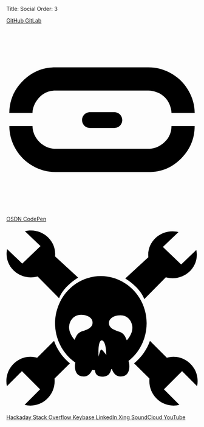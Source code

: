 Title: Social
Order: 3


<div class="grid">
	<a href="https://github.com/whitelynx/">
		<i class="fab fa-github"></i>
		GitHub
	</a>
	<a href="https://gitlab.com/whitelynx/">
		<i class="fab fa-gitlab"></i>
		GitLab
	</a>
	<a href="https://osdn.net/users/whitelynx/">
		<svg role="img" class="social-osdn-svg" aria-labelledby="social-osdn" viewBox="0 0 113.386 113.386" xmlns="http://www.w3.org/2000/svg">
			<g>
				<path d="M29.209,25.739c-7.675,0-14.063,2.655-19.515,8.112C4.46,39.085,1.849,45.257,1.732,52.685h13.738 c0.082-2.224,0.748-4.375,1.918-6.334c1.323-2.192,2.989-3.907,4.947-5.082c1.976-1.188,4.291-1.787,6.874-1.787h54.963 c1.684,0,3.434,0.36,5.365,1.103c1.67,0.64,3.07,1.558,4.395,2.881c1.322,1.324,2.241,2.724,2.889,4.398 c0.662,1.724,1.018,3.335,1.09,4.821h13.742c-0.085-4.799-1.301-9.058-3.704-13.203c-2.484-4.272-5.761-7.558-10.028-10.034 c-4.305-2.494-8.797-3.709-13.748-3.709H29.209z M13.229,52.685L13.229,52.685L13.229,52.685z" />
				<path d="M97.894,60.463c-0.045,2.493-0.635,4.7-1.766,6.577c-1.174,1.967-2.885,3.628-5.077,4.947 c-2.098,1.256-4.47,1.922-6.878,1.922H29.209c-2.408,0-4.781-0.666-6.87-1.922c-2.052-1.234-3.718-2.895-4.951-4.947 c-1.189-1.986-1.846-4.245-1.9-6.577H1.75c0.049,4.853,1.251,9.255,3.687,13.446c2.471,4.268,5.753,7.549,10.034,10.033 c4.294,2.494,8.787,3.705,13.739,3.705h54.963c7.68,0,14.018-2.606,19.383-7.963c5.365-5.371,8.013-11.673,8.085-19.222H97.894z" />
			</g>
			<path d="M49.529,52.244c-2.571,0-4.655,2.089-4.655,4.663c0,2.571,2.084,4.659,4.655,4.659h14.513 c2.57,0,4.663-2.088,4.663-4.659c0-2.574-2.093-4.663-4.663-4.663H49.529z" />
		</svg>
		OSDN
	</a>
	<a href="https://codepen.io/whitelynx/">
		<i class="fab fa-codepen"></i>
		CodePen
	</a>
	<a href="https://hackaday.io/whitelynx">
		<svg role="img" class="social-hackaday-svg" aria-labelledby="social-hackaday" viewBox="0 0 32 32" xmlns="http://www.w3.org/2000/svg">
			<path d="m 4.1004257,1.4015907 c -0.3431628,0 -0.6762923,0.041143 -0.9946741,0.1182445 L 5.7106857,3.9995696 2.6536272,6.9140377 0.1252064,4.5003785 c -0.0569943,0.2606812 -0.090423,0.5334491 -0.090423,0.8103493 0,2.1582352 1.8220203,3.909137 4.0656432,3.909137 0.3889033,0 0.7636245,-0.054762 1.1198784,-0.1530232 L 8.8233909,12.690795 C 9.3515194,11.26855 10.755575,10.027691 12.002173,9.2476954 L 8.1452029,5.7176403 c 0.014368,-0.1335408 0.020866,-0.2697328 0.020866,-0.4069125 0,-2.1582255 -1.822023,-3.9091371 -4.0656447,-3.9091371 z M 27.798713,1.5441826 c -2.243622,0 -4.065643,1.7509117 -4.065643,3.909137 -1e-6,0.1371886 0.0065,0.2733718 0.02088,0.4069126 l -3.856978,3.5335295 c 1.246599,0.7799963 2.650655,2.0173803 3.178785,3.4396243 l 3.603086,-3.6239519 c 0.356252,0.09822 0.730975,0.1530315 1.119878,0.1530315 2.243622,0 4.065645,-1.7509111 4.065645,-3.909146 0,-0.2769002 -0.03343,-0.5461939 -0.09042,-0.8068656 L 29.245524,7.0601038 26.188467,4.1456358 28.793399,1.6659107 C 28.475013,1.5887449 28.141883,1.5441826 27.79872,1.5441826 Z M 15.820888,9.004241 C 12.8363,8.999701 9.9973863,10.80286 8.7573103,13.803717 c -1.4604494,3.534145 -0.2133902,7.557268 2.7788257,9.619824 -0.17702,0.782207 -0.05011,2.048312 0.963377,2.274535 1.041487,0.232474 1.539787,-0.351875 1.843274,-1.029453 l 0.0104,-0.05565 c 0.155114,0.03091 0.310649,0.05571 0.466036,0.07651 0.05225,0.6538 0.366737,1.112439 1.342464,1.081621 0.897349,-0.02834 1.24435,-0.590196 1.366807,-1.21726 0.05236,-0.01246 0.104436,-0.02815 0.156505,-0.04173 l 0.02435,0.156504 c 0.303487,0.677577 0.801788,1.261927 1.843277,1.029454 1.141844,-0.254873 1.154962,-1.826526 0.879903,-2.542333 1.03099,-0.801886 1.878868,-1.881738 2.420605,-3.192695 L 23.07572,19.357892 C 24.334102,15.446769 22.488518,11.244895 18.8014,9.633732 17.828652,9.2086715 16.815719,9.0057458 15.820854,9.0042383 Z m -3.310945,6.454948 c 0.140207,-6.25e-4 0.284714,0.01051 0.431258,0.03478 1.11669,0.184755 1.4781,0.759093 1.4781,1.227692 0.03606,0.901151 -0.937409,1.188788 -1.4781,1.405066 -0.959452,0.245849 -1.186757,0.692424 -1.516356,1.512877 0,0 -1.13549,-1.180558 -0.90077,-2.451906 0.205924,-1.115382 1.004438,-1.723612 1.985868,-1.728508 z m 6.562764,0.07304 c 0.981434,0.005 1.776468,0.613126 1.982395,1.728508 0.234718,1.271349 -0.900772,2.451907 -0.900773,2.451907 -0.329597,-0.820454 -0.553428,-1.267029 -1.512879,-1.51288 -0.540691,-0.216276 -1.514146,-0.507389 -1.478098,-1.408542 0,-0.468598 0.361412,-1.039459 1.478098,-1.224213 0.146547,-0.02425 0.291054,-0.03547 0.431257,-0.03478 z m -3.140527,4.180415 c 0.793015,0.03605 0.792957,2.451907 0.792957,2.451907 1e-6,-1e-6 -0.685762,-0.940296 -0.865994,-0.90425 -0.180229,0.03605 -0.431254,1.192914 -0.431254,1.192914 0,0 -0.180585,-2.596387 0.504291,-2.740571 z M 7.974787,19.813497 5.1507464,22.613193 C 4.7968927,22.510869 4.4241073,22.45321 4.0378238,22.45321 c -2.2285122,0 -4.037821125,1.824189 -4.037821125,4.0726 0,0.288471 0.030336305,0.570082 0.086948505,0.841649 L 2.6014599,24.85295 5.6376514,27.88914 3.0501067,30.473205 c 0.3162365,0.08037 0.6468671,0.125204 0.9877178,0.125204 2.2285113,0 4.0378212,-1.824191 4.0378212,-4.072599 0,-0.142914 -0.00667,-0.285176 -0.020857,-0.424302 l 2.5771043,-2.55276 C 9.429496,22.585952 8.4993665,21.295177 7.9747936,19.813502 Z m 16.050425,0 c -0.524574,1.481676 -1.454703,2.77245 -2.657102,3.735246 l 2.57711,2.552765 c -0.01428,0.139126 -0.02087,0.281388 -0.02087,0.424302 0,2.248408 1.80931,4.072599 4.037822,4.072599 0.340853,0 0.671481,-0.04484 0.987719,-0.125204 l -2.587543,-2.584065 3.036191,-3.03619 2.514508,2.514509 c 0.05661,-0.271567 0.08695,-0.553178 0.08695,-0.841649 0,-2.248411 -1.809308,-4.0726 -4.037821,-4.0726 -0.386283,0 -0.759068,0.05765 -1.112922,0.159983 z" />
		</svg>
		Hackaday
	</a>
	<a href="https://stackoverflow.com/users/677694/codermonkeyfuel">
		<i class="fab fa-stack-overflow"></i>
		Stack Overflow
	</a>
	<a href="https://keybase.io/codermonkeyfuel">
		<i class="fab fa-keybase"></i>
		Keybase
	</a>
	<a href="https://www.linkedin.com/in/davidbronke/">
		<i class="fab fa-linkedin"></i>
		LinkedIn
	</a>
	<a href="https://www.xing.com/profile/David_Bronke">
		<i class="fab fa-xing"></i>
		Xing
	</a>
	<a href="https://soundcloud.com/dbronke">
		<i class="fab fa-soundcloud"></i>
		SoundCloud
	</a>
	<a href="https://www.youtube.com/channel/UCv0t_sk50kSYLfl_7j16Gkw">
		<i class="fab fa-youtube"></i>
		YouTube
	</a>
</div>
